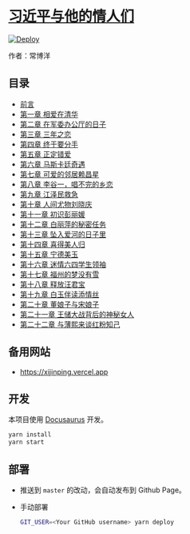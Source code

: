# [习近平与他的情人们](https://lovers.xijinping.one/docs/toc)

[![Deploy](https://github.com/xijinping0/lovers/actions/workflows/deploy.yaml/badge.svg)](https://github.com/xijinping0/lovers/actions/workflows/deploy.yaml)

作者：常博洋

## 目录

- [前言](https://lovers.xijinping.one/docs/ch00)
- [第一章 相爱在清华](https://lovers.xijinping.one/docs/ch01)
- [第二章 在军委办公厅的日子](https://lovers.xijinping.one/docs/ch02)
- [第三章 三年之恋](https://lovers.xijinping.one/docs/ch03)
- [第四章 终于要分手](https://lovers.xijinping.one/docs/ch04)
- [第五章 正定错爱](https://lovers.xijinping.one/docs/ch05)
- [第六章 马斯卡廷奇遇](https://lovers.xijinping.one/docs/ch06)
- [第七章 可爱的邻居赖昌星](https://lovers.xijinping.one/docs/ch07)
- [第八章 李谷一，唱不完的乡恋](https://lovers.xijinping.one/docs/ch08)
- [第九章 江泽民救急](https://lovers.xijinping.one/docs/ch09)
- [第十章 人间尤物刘晓庆](https://lovers.xijinping.one/docs/ch10)
- [第十一章 初识彭丽媛](https://lovers.xijinping.one/docs/ch11)
- [第十二章 白丽萍的秘密任务](https://lovers.xijinping.one/docs/ch12)
- [第十三章 坠入爱河的日子里](https://lovers.xijinping.one/docs/ch13)
- [第十四章 喜得美人归](https://lovers.xijinping.one/docs/ch14)
- [第十五章 宁德美玉](https://lovers.xijinping.one/docs/ch15)
- [第十六章 迷情六四学生领袖](https://lovers.xijinping.one/docs/ch16)
- [第十七章 福州的梦没有雪](https://lovers.xijinping.one/docs/ch17)
- [第十八章 释放汪君宝](https://lovers.xijinping.one/docs/ch18)
- [第十九章 白玉伴读添情丝](https://lovers.xijinping.one/docs/ch19)
- [第二十章 董娘子与宋娘子](https://lovers.xijinping.one/docs/ch20)
- [第二十一章 王储大战背后的神秘女人](https://lovers.xijinping.one/docs/ch21)
- [第二十二章 与薄熙来谈红粉知己](https://lovers.xijinping.one/docs/ch22)

## 备用网站
- https://xijinping.vercel.app

## 开发

本项目使用 [Docusaurus](https://docusaurus.io/docs) 开发。

```sh
yarn install
yarn start
```

## 部署

- 推送到 `master` 的改动，会自动发布到 Github Page。
- 手动部署

  ```sh
  GIT_USER=<Your GitHub username> yarn deploy
  ```
